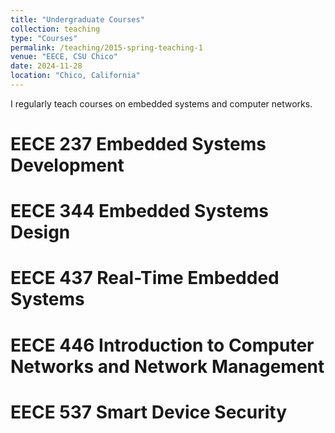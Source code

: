 ```yaml
---
title: "Undergraduate Courses"
collection: teaching
type: "Courses"
permalink: /teaching/2015-spring-teaching-1
venue: "EECE, CSU Chico"
date: 2024-11-28
location: "Chico, California"
---
```


I regularly teach courses on embedded systems and computer networks. 

EECE 237 Embedded Systems Development
======

EECE 344 Embedded Systems Design
======

EECE 437 Real-Time Embedded Systems
======

EECE 446 Introduction to Computer Networks and Network Management
======

EECE 537 Smart Device Security
======
